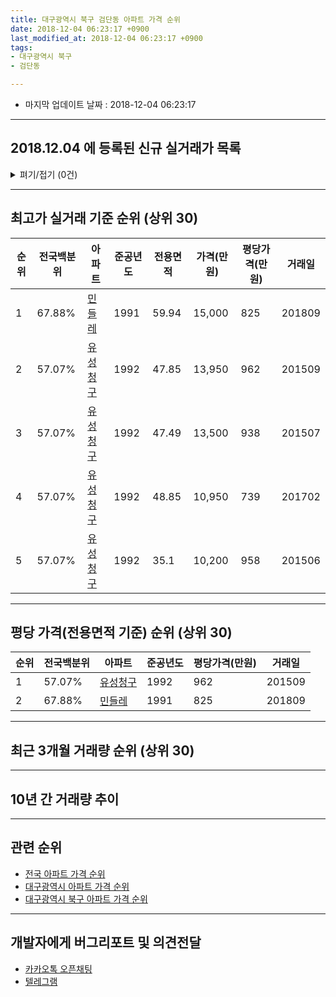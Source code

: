 ```yaml
---
title: 대구광역시 북구 검단동 아파트 가격 순위
date: 2018-12-04 06:23:17 +0900
last_modified_at: 2018-12-04 06:23:17 +0900
tags:
- 대구광역시 북구
- 검단동

---
```


* 마지막 업데이트 날짜 : 2018-12-04 06:23:17

---

## 2018.12.04 에 등록된 신규 실거래가 목록

<details>
<summary>펴기/접기 (0건)</summary>
<div markdown="1">

|아파트|전국백분위|준공년도|전용면적|가격(만원)|평당가격(만원)|거래일|
|---|---|---|---|---|---|---|
|없음|||||||


</div>
</details>

---

## 최고가 실거래 기준 순위 (상위 30)


|순위|전국백분위|아파트|준공년도|전용면적|가격(만원)|평당가격(만원)|거래일|
|---|---|---|---|---|---|---|---|
|1|67.88%|[민들레](https://search.naver.com/search.naver?query=%EB%8C%80%EA%B5%AC%EA%B4%91%EC%97%AD%EC%8B%9C+%EB%B6%81%EA%B5%AC+%EA%B2%80%EB%8B%A8%EB%8F%99+%EB%AF%BC%EB%93%A4%EB%A0%88)|1991|59.94|15,000|825|201809|
|2|57.07%|[유성청구](https://search.naver.com/search.naver?query=%EB%8C%80%EA%B5%AC%EA%B4%91%EC%97%AD%EC%8B%9C+%EB%B6%81%EA%B5%AC+%EA%B2%80%EB%8B%A8%EB%8F%99+%EC%9C%A0%EC%84%B1%EC%B2%AD%EA%B5%AC)|1992|47.85|13,950|962|201509|
|3|57.07%|[유성청구](https://search.naver.com/search.naver?query=%EB%8C%80%EA%B5%AC%EA%B4%91%EC%97%AD%EC%8B%9C+%EB%B6%81%EA%B5%AC+%EA%B2%80%EB%8B%A8%EB%8F%99+%EC%9C%A0%EC%84%B1%EC%B2%AD%EA%B5%AC)|1992|47.49|13,500|938|201507|
|4|57.07%|[유성청구](https://search.naver.com/search.naver?query=%EB%8C%80%EA%B5%AC%EA%B4%91%EC%97%AD%EC%8B%9C+%EB%B6%81%EA%B5%AC+%EA%B2%80%EB%8B%A8%EB%8F%99+%EC%9C%A0%EC%84%B1%EC%B2%AD%EA%B5%AC)|1992|48.85|10,950|739|201702|
|5|57.07%|[유성청구](https://search.naver.com/search.naver?query=%EB%8C%80%EA%B5%AC%EA%B4%91%EC%97%AD%EC%8B%9C+%EB%B6%81%EA%B5%AC+%EA%B2%80%EB%8B%A8%EB%8F%99+%EC%9C%A0%EC%84%B1%EC%B2%AD%EA%B5%AC)|1992|35.1|10,200|958|201506|


---

## 평당 가격(전용면적 기준) 순위 (상위 30)


|순위|전국백분위|아파트|준공년도|평당가격(만원)|거래일|
|---|---|---|---|---|---|
|1|57.07%|[유성청구](https://search.naver.com/search.naver?query=%EB%8C%80%EA%B5%AC%EA%B4%91%EC%97%AD%EC%8B%9C+%EB%B6%81%EA%B5%AC+%EA%B2%80%EB%8B%A8%EB%8F%99+%EC%9C%A0%EC%84%B1%EC%B2%AD%EA%B5%AC)|1992|962|201509|
|2|67.88%|[민들레](https://search.naver.com/search.naver?query=%EB%8C%80%EA%B5%AC%EA%B4%91%EC%97%AD%EC%8B%9C+%EB%B6%81%EA%B5%AC+%EA%B2%80%EB%8B%A8%EB%8F%99+%EB%AF%BC%EB%93%A4%EB%A0%88)|1991|825|201809|


---

## 최근 3개월 거래량 순위 (상위 30)


<div style="width:100%;">
    <canvas id="deal_count_ranking" height="250"></canvas>
</div>


<script>
new Chart(document.getElementById("deal_count_ranking"), {
    type: 'horizontalBar',
    data: {
        labels: ['유성청구', '민들레'],
        datasets: [{
            label: '실거래 수',
            data: [7, 4],
            borderColor: "rgba(255, 0, 128, 1)",
            backgroundColor: "rgba(255, 0, 128, 0.5)",
            fill: false,
        }]
    },
    options: {
        responsive: true,
        title: {
            display: true,
            text: '최근 3개월 거래량 순위'
        },
        tooltips: {
            mode: 'index',
            intersect: false,
            callbacks: {
                title: function(tooltipItems, data) {
                    return "실거래 수:";
                },
                label: function(tooltipItem, data) {
                    return data.labels[tooltipItem.index] + ": " + tooltipItem.xLabel;
                }
            }
        },
        hover: {
            mode: 'nearest',
            intersect: true
        },
        scales: {
            xAxes: [{
                display: true,
                scaleLabel: {
                    display: true,
                    labelString: '실거래 수'
                },
                ticks: {
                    suggestedMin: 0,
                }
            }],
            yAxes: [{
                display: true,
                ticks: {
                    autoSkip: false,
                    callback: function(value, index, values) {
                        if (value.length > 15)
                            return value.substr(0, 13) + "...";
                        else
                            return value;
                    }
                },
                scaleLabel: {
                    display: false,
                }
            }]
        }
    }
});

</script>


---

## 10년 간 거래량 추이


<div style="width:100%;">
    <canvas id="deal_progress" height="250"></canvas>
</div>

<script>
new Chart(document.getElementById("deal_progress"), {
    type: 'line',
    data: {
        labels: ['200812','200901','200902','200903','200904','200905','200906','200907','200908','200909','200910','200911','200912','201001','201002','201003','201004','201005','201006','201007','201008','201009','201010','201011','201012','201101','201102','201103','201104','201105','201106','201107','201108','201109','201110','201111','201112','201201','201202','201203','201204','201205','201206','201207','201208','201209','201210','201211','201212','201301','201302','201303','201304','201305','201306','201307','201308','201309','201310','201311','201312','201401','201402','201403','201404','201405','201406','201407','201408','201409','201410','201411','201412','201501','201502','201503','201504','201505','201506','201507','201508','201509','201510','201511','201512','201601','201602','201603','201604','201605','201606','201607','201608','201609','201610','201611','201612','201701','201702','201703','201704','201705','201706','201707','201708','201709','201710','201711','201712','201801','201802','201803','201804','201805','201806','201807','201808','201809','201810','201811','201812'],
        datasets: [{
            label: '실거래 수',
            pointRadius: 1,
            data: [4, 4, 11, 9, 13, 6, 7, 6, 9, 6, 7, 12, 6, 14, 7, 10, 14, 8, 6, 6, 12, 8, 18, 16, 13, 11, 19, 15, 17, 8, 14, 13, 7, 10, 9, 14, 10, 16, 8, 12, 8, 11, 10, 10, 9, 15, 18, 14, 18, 11, 8, 19, 14, 15, 16, 9, 12, 9, 13, 11, 13, 11, 14, 11, 11, 8, 12, 11, 22, 23, 25, 8, 12, 15, 13, 23, 6, 7, 8, 9, 6, 5, 11, 11, 3, 1, 7, 6, 12, 8, 7, 6, 5, 6, 16, 14, 6, 3, 14, 29, 13, 8, 11, 13, 17, 7, 10, 7, 14, 13, 11, 14, 5, 16, 13, 5, 9, 7, 9, 2, 0],
            borderColor: "rgba(255, 201, 14, 1)",
            backgroundColor: "rgba(255, 201, 14, 0.5)",
            fill: true,
        }]
    },
    options: {
        responsive: true,
        title: {
            display: true,
            text: '10년간 거래량 추이'
        },
        tooltips: {
            mode: 'index',
            intersect: false,
        },
        hover: {
            mode: 'nearest',
            intersect: true
        },
        scales: {
            xAxes: [{
                display: true,
                scaleLabel: {
                    display: true,
                    labelString: '년/월'
                }
            }],
            yAxes: [{
                display: true,
                ticks: {
                    suggestedMin: 0,
                },
                scaleLabel: {
                    display: true,
                    labelString: '실거래 수'
                }
            }]
        }
    }
});

</script>


---

## 관련 순위

- [전국 아파트 가격 순위](https://inasie.github.io/apt-ranking/전국)
- [대구광역시 아파트 가격 순위](https://inasie.github.io/apt-ranking/대구광역시)
- [대구광역시 북구 아파트 가격 순위](https://inasie.github.io/apt-ranking/대구광역시-북구)


---

## 개발자에게 버그리포트 및 의견전달

- [카카오톡 오픈채팅](https://open.kakao.com/o/gLJUAP4)
- [텔레그램](https://t.me/inasie)


